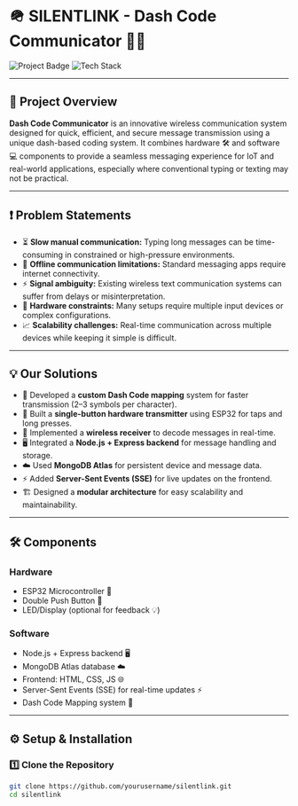 # 🪖 SILENTLINK - Dash Code Communicator 🚀✨

![Project Badge](https://img.shields.io/badge/status-active-brightgreen) 
![Tech Stack](https://img.shields.io/badge/tech-ESP32%20|%20Node.js%20|%20MongoDB-blue)

---

## 🌟 Project Overview
**Dash Code Communicator** is an innovative wireless communication system designed for quick, efficient, and secure message transmission using a unique dash-based coding system. It combines hardware 🛠️ and software 💻 components to provide a seamless messaging experience for IoT and real-world applications, especially where conventional typing or texting may not be practical.

---

## ❗ Problem Statements
- ⏳ **Slow manual communication:** Typing long messages can be time-consuming in constrained or high-pressure environments.  
- 📶 **Offline communication limitations:** Standard messaging apps require internet connectivity.  
- ⚡ **Signal ambiguity:** Existing wireless text communication systems can suffer from delays or misinterpretation.  
- 🔧 **Hardware constraints:** Many setups require multiple input devices or complex configurations.  
- 📈 **Scalability challenges:** Real-time communication across multiple devices while keeping it simple is difficult.

---

## 💡 Our Solutions
- 📝 Developed a **custom Dash Code mapping** system for faster transmission (2–3 symbols per character).  
- 🔘 Built a **single-button hardware transmitter** using ESP32 for taps and long presses.  
- 📡 Implemented a **wireless receiver** to decode messages in real-time.  
- 🖥️ Integrated a **Node.js + Express backend** for message handling and storage.  
- ☁️ Used **MongoDB Atlas** for persistent device and message data.  
- ⚡ Added **Server-Sent Events (SSE)** for live updates on the frontend.  
- 🏗️ Designed a **modular architecture** for easy scalability and maintainability.

---

## 🛠️ Components
### Hardware
- ESP32 Microcontroller 🤖  
- Double Push Button 🔘  
- LED/Display (optional for feedback 💡)

### Software
- Node.js + Express backend 🖥️  
- MongoDB Atlas database ☁️  
- Frontend: HTML, CSS, JS 🌐  
- Server-Sent Events (SSE) for real-time updates ⚡  
- Dash Code Mapping system 📝

---

## ⚙️ Setup & Installation

### 1️⃣ Clone the Repository
```bash
git clone https://github.com/yourusername/silentlink.git
cd silentlink


